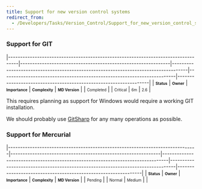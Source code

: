 ```yaml
---
title: Support for new version control systems
redirect_from:
  - /Developers/Tasks/Version_Control/Support_for_new_version_control_systems/
---
```


### Support for GIT

<span> </span>

<span id="_task_a_VCS.Git"></span><span> </span>

|----------------------------------------------------------------------------------|--------------------------------------------------------------|------------------------------------------------------------------------------------|------------------------------------------------------------------------|------------------------------------------------------------------|
| **<span style="font-size: x-small;">Status</span>**                              | **<span style="font-size: x-small;">Owner</span>**           | **<span style="font-size: x-small;">Importance</span>**                            | **<span style="font-size: x-small;">Complexity</span>**                | **<span style="font-size: x-small;">MD Version</span>**          |
| <span class="task-status-Completed" style="font-size: x-small;">Completed</span> | <span class="task-owner" style="font-size: x-small;"></span> | <span class="task-importance-Critical" style="font-size: x-small;">Critical</span> | <span class="task-complexity-6m" style="font-size: x-small;">6m</span> | <span class="task-target" style="font-size: x-small;">2.6</span> |

This requires planning as support for Windows would require a working GIT installation.

We should probably use [GitSharp](http://www.eqqon.com/index.php/GitSharp "http://www.eqqon.com/index.php/GitSharp") for any many operations as possible.

### Support for Mercurial

<span> </span>

<span id="_task_a_VCS.Mercurial"></span><span> </span>

|------------------------------------------------------------------------------|--------------------------------------------------------------|--------------------------------------------------------------------------------|--------------------------------------------------------------------------------|---------------------------------------------------------------|
| **<span style="font-size: x-small;">Status</span>**                          | **<span style="font-size: x-small;">Owner</span>**           | **<span style="font-size: x-small;">Importance</span>**                        | **<span style="font-size: x-small;">Complexity</span>**                        | **<span style="font-size: x-small;">MD Version</span>**       |
| <span class="task-status-Pending" style="font-size: x-small;">Pending</span> | <span class="task-owner" style="font-size: x-small;"></span> | <span class="task-importance-Normal" style="font-size: x-small;">Normal</span> | <span class="task-complexity-Medium" style="font-size: x-small;">Medium</span> | <span class="task-target" style="font-size: x-small;"></span> |

<span></span>
